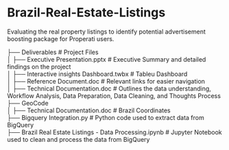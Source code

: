 # Brazil-Real-Estate-Listings
Evaluating the real property listings to identify  potential advertisement boosting package for  Properati users.<br>


├── Deliverables                                          # Project Files<br>
│   ├── Executive Presentation.pptx                       # Executive Summary and detailed findings on the project<br>
│   ├── Interactive insights Dashboard.twbx               # Tableu Dashboard<br>
│   ├── Reference Document.doc                            # Relevant links for easier navigation<br>
│   ├── Technical Documentation.doc                       # Outlines the data understanding, Workflow Analysis, Data Preparation, Data Cleaning, and Thoughts Process<br>
├── GeoCode<br> 
│   ├── Technical Documentation.doc                       # Brazil Coordinates<br>
├── Bigquery Integration.py                               # Python code used to extract data from BigQuery<br>
├── Brazil Real Estate Listings - Data Processing.ipynb   # Jupyter Notebook used to clean and process the data from BigQuery<br>
